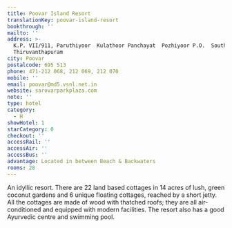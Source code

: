 ```yaml
---
title: Poovar Island Resort
translationKey: poovar-island-resort
bookthrough: ''
mailto: ''
address: >-
  K.P. VII/911, Paruthiyoor  Kulathoor Panchayat  Pozhiyoor P.O.  South of
  Thiruvanthapuram
city: Poovar
postalcode: 695 513
phone: 471-212 068, 212 069, 212 070
mobile: ''
email: poovar@md5.vsnl.net.in
website: sarovarparkplaza.com
note: ''
type: hotel
category:
  - H
showHotel: 1
starCategory: 0
checkout: ''
accessRail: ''
accessAir: ''
accessBus: ''
advantage: Located in between Beach & Backwaters
rooms: 28
---
```

An idyllic resort. There are 22 land based cottages in 14 acres of lush, green coconut gardens and 6 unique floating cottages, reached by a short jetty. All the cottages are made of wood with thatched roofs; they are all air-conditioned and equipped with modern facilities. The resort also has a good Ayurvedic centre and swimming pool.